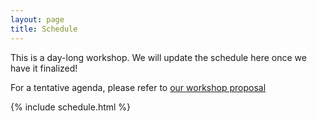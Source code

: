 ```yaml
---
layout: page
title: Schedule
---
```


This is a day-long workshop. We will update the schedule here once we have it finalized! 

For a tentative agenda, please refer to [our workshop proposal](https://fraud-in-hci.github.io/assets/chiea24-44.pdf)

{% include schedule.html %}
